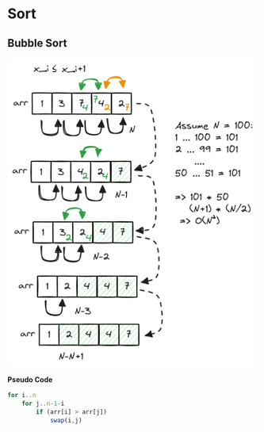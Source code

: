 # Sort

## Bubble Sort

![bubble sort](./images/bubble-sort.excalidraw.png)

**Pseudo Code**

```javascript
for i..n
    for j..n-1-i
        if (arr[i] > arr[j])
            swap(i,j)
```
